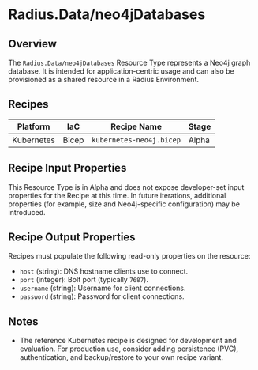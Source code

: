 # Radius.Data/neo4jDatabases

## Overview

The `Radius.Data/neo4jDatabases` Resource Type represents a Neo4j graph database. It is intended for application-centric usage and can also be provisioned as a shared resource in a Radius Environment.

## Recipes

| Platform   | IaC       | Recipe Name                         | Stage |
|------------|-----------|--------------------------------------|-------|
| Kubernetes | Bicep     | `kubernetes-neo4j.bicep`             | Alpha |

## Recipe Input Properties

This Resource Type is in Alpha and does not expose developer-set input properties for the Recipe at this time. In future iterations, additional properties (for example, size and Neo4j-specific configuration) may be introduced.

## Recipe Output Properties

Recipes must populate the following read-only properties on the resource:

- `host` (string): DNS hostname clients use to connect.
- `port` (integer): Bolt port (typically `7687`).
- `username` (string): Username for client connections.
- `password` (string): Password for client connections.

## Notes

- The reference Kubernetes recipe is designed for development and evaluation. For production use, consider adding persistence (PVC), authentication, and backup/restore to your own recipe variant.

